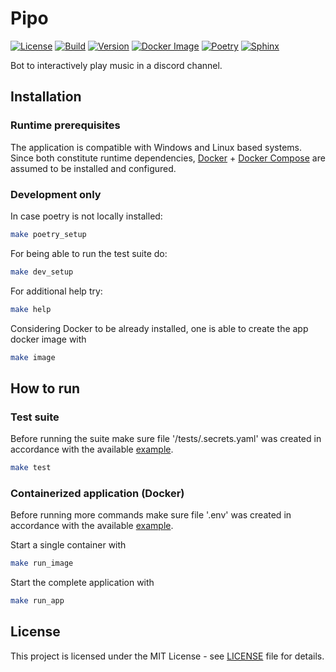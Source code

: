 # Pipo
[![License](https://img.shields.io/github/license/sinistro14/pipo)](https://opensource.org/licenses/MIT)
[![Build](https://github.com/sinistro14/pipo/actions/workflows/docker.yml/badge.svg)](https://github.com/sinistro14/pipo/actions/workflows/docker.yml)
[![Version](https://img.shields.io/github/v/tag/sinistro14/pipo)](https://github.com/sinistro14/pipo/releases)
[![Docker Image](https://img.shields.io/docker/image-size/sinistro14/pipo/latest)](https://hub.docker.com/r/sinistro14/pipo)
[![Poetry](https://img.shields.io/endpoint?url=https://python-poetry.org/badge/v0.json)](https://python-poetry.org/)
[![Sphinx](https://img.shields.io/badge/Docs-Sphinx-%230000?style=flat&logo=sphinx&color=%230A507A)](https://www.sphinx-doc.org/)

Bot to interactively play music in a discord channel.

## Installation

### Runtime prerequisites
The application is compatible with Windows and Linux based systems.
Since both constitute runtime dependencies, [Docker](https://docs.docker.com/engine/install/) + [Docker Compose](https://docs.docker.com/compose/install/) are assumed to be installed and configured.

### Development only
In case poetry is not locally installed:
```bash
make poetry_setup
```
For being able to run the test suite do:
```bash
make dev_setup
```

For additional help try:
```bash
make help
```

Considering Docker to be already installed, one is able to create the app docker image with
```bash
make image
```

## How to run

### Test suite
Before running the suite make sure file '/tests/.secrets.yaml' was created in accordance with the available [example](.secrets.example.yaml).

```bash
make test
```

### Containerized application (Docker)
Before running more commands make sure file '.env' was created in accordance with the available [example](.env.example).

Start a single container with
```bash
make run_image
```

Start the complete application with
```bash
make run_app
```

## License
This project is licensed under the MIT License - see [LICENSE](LICENSE) file for details.
